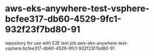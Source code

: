 # aws-eks-anywhere-test-vsphere-bcfee317-db60-4529-9fc1-932f23f7bd80-91
repository for use with E2E test job aws-eks-anywhere-test-vsphere:bcfee317-db60-4529-9fc1-932f23f7bd80-91
